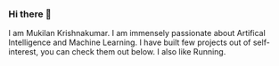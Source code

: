 ### Hi there 👋
I am Mukilan Krishnakumar. I am immensely passionate about Artifical Intelligence and Machine Learning. I have built few projects out of self-interest, you can check them out below. I also like Running. 

<!--
**Mukilan-Krishnakumar/mukilan-krishnakumar** is a ✨ _special_ ✨ repository because its `README.md` (this file) appears on your GitHub profile.

Here are some ideas to get you started:

- 🔭 I’m currently working on ...
- 🌱 I’m currently learning ...
- 👯 I’m looking to collaborate on ...
- 🤔 I’m looking for help with ...
- 💬 Ask me about ...
- 📫 How to reach me: ...
- 😄 Pronouns: ...
- ⚡ Fun fact: ...
-->
